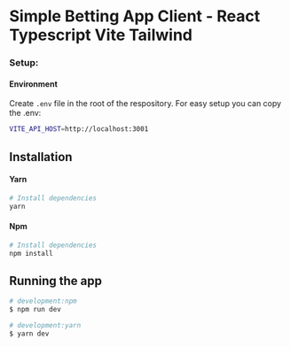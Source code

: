 # Simple Betting App Client - React Typescript Vite Tailwind

### Setup:

#### Environment

Create `.env` file in the root of the respository. For easy setup you can copy the .env:

```bash
VITE_API_HOST=http://localhost:3001
```

## Installation

#### Yarn

```bash
# Install dependencies
yarn
```

#### Npm

```bash
# Install dependencies
npm install
```

## Running the app

```bash
# development:npm
$ npm run dev

# development:yarn
$ yarn dev
```
